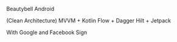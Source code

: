 Beautybell Android

(Clean Architecture) MVVM + Kotlin Flow + Dagger Hilt + Jetpack

With Google and Facebook Sign
